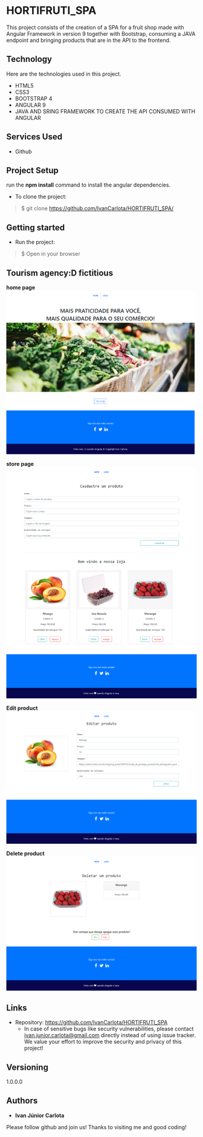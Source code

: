 # HORTIFRUTI_SPA

This project consists of the creation of a SPA for a fruit shop made with Angular Framework in version 9 together with Bootstrap, consuming a JAVA endpoint and bringing products that are in the API to the frontend.

## Technology 

Here are the technologies used in this project.

* HTML5
* CSS3
* BOOTSTRAP 4
* ANGULAR 9
* JAVA AND SRING FRAMEWORK 
TO CREATE THE API CONSUMED WITH ANGULAR

## Services Used

* Github

## Project Setup

run the **npm install** command to install the angular dependencies.

* To clone the project:
>    $ git clone https://github.com/IvanCarlota/HORTIFRUTI_SPA/


## Getting started

* Run the project:
>    $ Open in your browser


 ##  Tourism agency:D fictitious

**home page**
![Initial page](https://github.com/IvanCarlota/HORTIFRUTI_SPA/blob/master/HORTIFRUTI/src/assets/public/readme/1.png)

**store page**
![Initial page](https://github.com/IvanCarlota/HORTIFRUTI_SPA/blob/master/HORTIFRUTI/src/assets/public/readme/2.png)

**Edit product**
![Initial page](https://github.com/IvanCarlota/HORTIFRUTI_SPA/blob/master/HORTIFRUTI/src/assets/public/readme/3.png)

**Delete product**
![Initial page](https://github.com/IvanCarlota/HORTIFRUTI_SPA/blob/master/HORTIFRUTI/src/assets/public/readme/4.png)

## Links
  
  - Repository: https://github.com/IvanCarlota/HORTIFRUTI_SPA
    - In case of sensitive bugs like security vulnerabilities, please contact
      ivan.junior.carlota@gmail.com directly instead of using issue tracker. We value your effort
      to improve the security and privacy of this project!

  ## Versioning

  1.0.0.0


  ## Authors

  * **Ivan Júnior Carlota** 

  Please follow github and join us!
  Thanks to visiting me and good coding!
